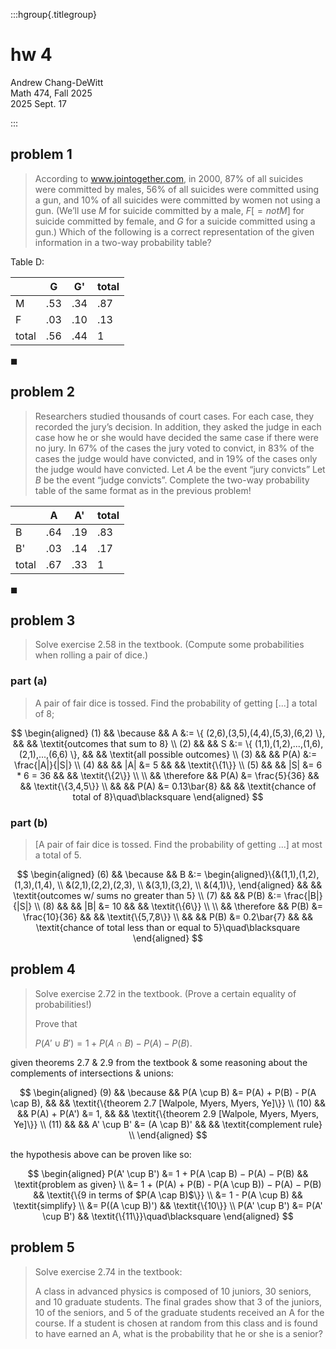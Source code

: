 :::hgroup{.titlegroup}

# hw 4

Andrew Chang-DeWitt \
Math 474, Fall 2025 \
2025 Sept. 17

:::

## problem 1

> According to www.jointogether.com, in 2000, 87% of all suicides were
> committed by males, 56% of all suicides were committed using a gun, and 10%
> of all suicides were committed by women not using a gun. (We’ll use $M$ for
> suicide committed by a male, $F[= not M]$ for suicide committed by female,
> and $G$ for a suicide committed using a gun.) Which of the following is a
> correct representation of the given information in a two-way probability
> table?

Table D:

|       | G   | G'  | total |
| ----- | --- | --- | ----- |
| M     | .53 | .34 | .87   |
| F     | .03 | .10 | .13   |
| total | .56 | .44 | 1     |

$\blacksquare$

## problem 2

> Researchers studied thousands of court cases. For each case, they recorded
> the jury’s decision. In addition, they asked the judge in each case how he or
> she would have decided the same case if there were no jury. In 67% of the
> cases the jury voted to convict, in 83% of the cases the judge would have
> convicted, and in 19% of the cases only the judge would have convicted. Let $A$
> be the event “jury convicts” Let $B$ be the event “judge convicts”. Complete
> the two-way probability table of the same format as in the previous problem!

|       | A   | A'  | total |
| ----- | --- | --- | ----- |
| B     | .64 | .19 | .83   |
| B'    | .03 | .14 | .17   |
| total | .67 | .33 | 1     |

$\blacksquare$

## problem 3

> Solve exercise 2.58 in the textbook. (Compute some probabilities when rolling
> a pair of dice.)

### part (a)

> A pair of fair dice is tossed. Find the probability of getting [...] a total of 8;

$$
\begin{aligned}
 (1) && \because   && A &:= \{ (2,6),(3,5),(4,4),(5,3),(6,2) \}, && &&
   \textit{outcomes that sum to 8} \\
 (2) &&            && S &:= \{ (1,1),(1,2),...,(1,6),(2,1),...,(6,6) \}, && &&
   \textit{all possible outcomes} \\
 (3) &&            && P(A) &:= \frac{|A|}{|S|}
\\
 (4) &&            && |A| &= 5          && && \textit{\{1\}} \\
 (5) &&            && |S| &= 6 * 6 = 36 && && \textit{\{2\}} \\
\\
     && \therefore && P(A) &= \frac{5}{36} && && \textit{\{3,4,5\}} \\
     &&            && P(A) &= 0.13\bar{8}  && &&
  \textit{chance of total of 8}\quad\blacksquare
\end{aligned}
$$

### part (b)

> [A pair of fair dice is tossed. Find the probability of getting ...] at most a total of 5.

$$
\begin{aligned}
 (6) && \because   && B &:= \begin{aligned}\{&(1,1),(1,2),(1,3),(1,4), \\
                                             &(2,1),(2,2),(2,3), \\
                                             &(3,1),(3,2), \\
                                             &(4,1)\},
                            \end{aligned} && &&
   \textit{outcomes w/ sums no greater than 5} \\
 (7) &&            && P(B) &:= \frac{|B|}{|S|}
\\
 (8) &&            && |B| &= 10         && && \textit{\{6\}} \\
\\
     && \therefore && P(B) &= \frac{10}{36} && && \textit{\{5,7,8\}} \\
     &&            && P(B) &= 0.2\bar{7}    && &&
  \textit{chance of total less than or equal to 5}\quad\blacksquare
\end{aligned}
$$

## problem 4

> Solve exercise 2.72 in the textbook. (Prove a certain equality of
> probabilities!)
>
> Prove that
>
> $P(A' \cup B') = 1 + P(A \cap B) − P(A) − P(B)$.

given theorems 2.7 & 2.9 from the textbook & some reasoning about the complements of intersections & unions:

$$
\begin{aligned}
 (9) && \because  &&  P(A \cup B) &= P(A) + P(B) - P(A \cap B), && &&
  \textit{\{theorem 2.7 [Walpole, Myers, Myers, Ye]\}} \\
(10) &&           && P(A) + P(A') &= 1, && &&
  \textit{\{theorem 2.9 [Walpole, Myers, Myers, Ye]\}} \\
(11) &&           && A' \cup B' &= (A \cap B)' && &&
  \textit{complement rule} \\
\end{aligned}
$$

the hypothesis above can be proven like so:

$$
\begin{aligned}
P(A' \cup B') &= 1 + P(A \cap B) − P(A) − P(B)                 &&
    \textit{problem as given} \\
              &= 1 + (P(A) + P(B) - P(A \cup B)) − P(A) − P(B) &&
    \textit{\{9 in terms of $P(A \cap B)$\}} \\
              &= 1 - P(A \cup B)                               &&
    \textit{simplify} \\
              &= P((A \cup B)')                                &&
    \textit{\{10\}} \\
P(A' \cup B') &= P(A' \cup B')                                 &&
    \textit{\{11\}}\quad\blacksquare
\end{aligned}
$$

## problem 5

> Solve exercise 2.74 in the textbook:
>
> A class in advanced physics is composed of 10 juniors, 30 seniors, and 10
> graduate students. The final grades show that 3 of the juniors, 10 of the
> seniors, and 5 of the graduate students received an A for the course. If a
> student is chosen at random from this class and is found to have earned an A,
> what is the probability that he or she is a senior?

